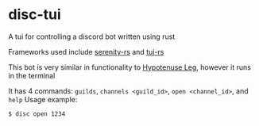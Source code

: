 # disc-tui
A tui for controlling a discord bot written using rust

Frameworks used include [serenity-rs](https://github.com/serenity-rs/serenity) and [tui-rs](https://github.com/fdehau/tui-rs)

This bot is very similar in functionality to [Hypotenuse Leg](https://github.com/AngleSideAngle/Hypotenuse-Leg), however it runs in the terminal

It has 4 commands: `guilds`, `channels <guild_id>`, `open <channel_id>`, and `help`
Usage example:
```bash
$ disc open 1234
```
